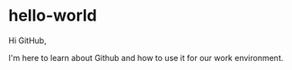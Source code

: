 # hello-world

Hi GitHub,

I'm here to learn about Github and how to use it for our work environment.
